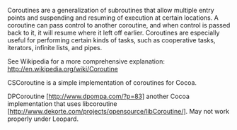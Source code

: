 Coroutines are a generalization of subroutines that allow multiple entry points and suspending and resuming of execution at certain locations. A coroutine can pass control to another coroutine, and when control is passed back to it, it will resume where it left off earlier. Coroutines are especially useful for performing certain kinds of tasks, such as cooperative tasks, iterators, infinite lists, and pipes.

See Wikipedia for a more comprehensive explanation: http://en.wikipedia.org/wiki/Coroutine

CSCoroutine is a simple implementation of coroutines for Cocoa.

DPCoroutine [http://www.dpompa.com/?p=83] another Cocoa implementation that uses libcoroutine [http://www.dekorte.com/projects/opensource/libCoroutine/].
May not work properly under Leopard.
